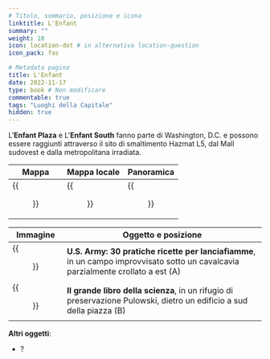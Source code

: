 ```yaml
---
# Titolo, sommario, posizione e icona
linktitle: L'Enfant
summary: ""
weight: 10
icon: location-dot # in alternativa location-question
icon_pack: fas

# Metadata pagina
title: L'Enfant
date: 2022-11-17
type: book # Non modificare
commentable: true
tags: "Luoghi della Capitale"
hidden: true
---
```



<div class="fo3">

L'**Enfant Plaza** e L'**Enfant South** fanno parte di Washington, D.C. e possono essere raggiunti attraverso il sito di smaltimento Hazmat L5, dal Mall sudovest e dalla metropolitana irradiata.

| Mappa | Mappa locale | Panoramica |
| ----- | ------------ | ---------- |
| {{<figure src="fo3/Lenfant_loc.webp">}}  | {{<figure src="fo3/L'Enfant_map.webp">}}  | {{<figure src="fo3/L'Enfant.webp">}}  |

| Immagine | Oggetto e posizione |
| -------- | ------------------- |
|  {{<figure src="fo3/US_Army_Handy_Flamethrower_Recipes_LEnfant.webp">}} | **U.S. Army: 30 pratiche ricette per lanciafiamme**, in un campo improvvisato sotto un cavalcavia parzialmente crollato a est (A)  |
| {{<figure src="fo3/Big_Book_of_Science_LEnfant.webp">}}  | **Il grande libro della scienza**, in un rifugio di preservazione Pulowski, dietro un edificio a sud della piazza (B)  |


**Altri oggetti**:
- ?

</div>